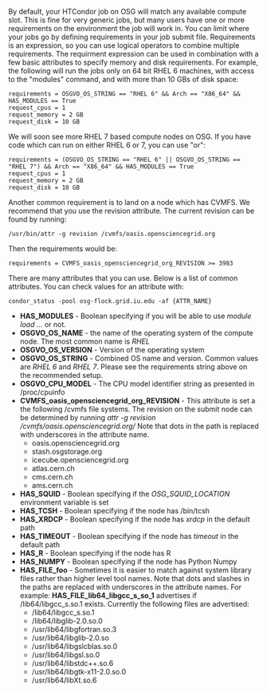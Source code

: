 [title]: - "Steer your jobs with HTCondor job requirements"

By default, your HTCondor job on OSG will match any available compute slot. This
is fine for very generic jobs, but many users have one or more requirements on
the environment the job will work in. You can limit where your jobs go by
defining requirements in your job submit file. Requirements is an expression, so
you can use logical operators to combine multiple requirements. The requirment
expression can be used in combination with a few basic attributes to specify
memory and disk requirements. For example, the following will run the jobs only
on 64 bit RHEL 6 machines, with access to the "modules" command, and with more
than 10 GBs of disk space:

    requirements = OSGVO_OS_STRING == "RHEL 6" && Arch == "X86_64" && HAS_MODULES == True
    request_cpus = 1
    request_memory = 2 GB
    request_disk = 10 GB

We will soon see more RHEL 7 based compute nodes on OSG. If you have code which
can run on either RHEL 6 or 7, you can use "or":

    requirements = (OSGVO_OS_STRING == "RHEL 6" || OSGVO_OS_STRING == "RHEL 7") && Arch == "X86_64" && HAS_MODULES == True
    request_cpus = 1
    request_memory = 2 GB
    request_disk = 10 GB
 
Another common requirement is to land on a node which has CVMFS. We recommend
that you use the revision attribute. The current revision can be found by
running:

	/usr/bin/attr -g revision /cvmfs/oasis.opensciencegrid.org

Then the requirements would be:

	requirements = CVMFS_oasis_opensciencegrid_org_REVISION >= 3983

There are many attributes that you can use. Below is a list of common
attributes. You can check values for an attribute with:

	condor_status -pool osg-flock.grid.iu.edu -af {ATTR_NAME}


- **HAS_MODULES** - Boolean specifying if you will be able to use
  _module load ..._ or not.
- **OSGVO_OS_NAME** - the name of the operating system of the compute node. 
  The most common name is _RHEL_
- **OSGVO_OS_VERSION** - Version of the operating system
- **OSGVO_OS_STRING** - Combined OS name and version. Common values are
  _RHEL 6_ and _RHEL 7_. Please see the requirements string above on the
  recommended setup.
- **OSGVO_CPU_MODEL** - The CPU model identifier string as presented in
  /proc/cpuinfo
- **CVMFS_oasis_opensciencegrid_org_REVISION** - This attribute is set
  a the following /cvmfs file systems. The revision on the submit node
  can be determined by running _attr -g revision /cvmfs/oasis.opensciencegrid.org/_
  Note that dots in the path is replaced with underscores in the
  attribute name.
    - oasis.opensciencegrid.org
    - stash.osgstorage.org
    - icecube.opensciencegrid.org
    - atlas.cern.ch
    - cms.cern.ch
    - ams.cern.ch
- **HAS_SQUID** - Boolean specifying if the _OSG_SQUID_LOCATION_ environment
  variable is set
- **HAS_TCSH** - Boolean specifying if the node has /bin/tcsh
- **HAS_XRDCP** - Boolean specifying if the node has _xrdcp_ in the default path
- **HAS_TIMEOUT** - Boolean specifying if the node has _timeout_ in the default path
- **HAS_R** - Boolean specifying if the node has R
- **HAS_NUMPY** - Boolean specifying if the node has Python Numpy
- **HAS_FILE_foo** - Sometimes it is easier to match against system library
  files rather than higher level tool names. Note that dots and slashes in the
  paths are replaced with underscores in the attribute names. For example:
  **HAS_FILE_lib64_libgcc_s_so_1** advertises if /lib64/libgcc_s.so.1 exists.
  Currently the following files are advertised: 
    - /lib64/libgcc_s.so.1
    - /lib64/libglib-2.0.so.0
    - /usr/lib64/libgfortran.so.3
    - /usr/lib64/libglib-2.0.so
    - /usr/lib64/libgslcblas.so.0
    - /usr/lib64/libgsl.so.0
    - /usr/lib64/libstdc++.so.6
    - /usr/lib64/libgtk-x11-2.0.so.0
    - /usr/lib64/libXt.so.6 



